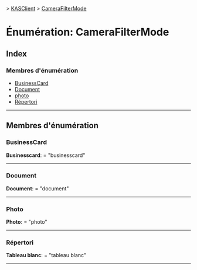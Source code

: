 [](../README.md) > [KASClient](../modules/kasclient.md) > [CameraFilterMode](../enums/kasclient.camerafiltermode.md)

# <a name="enumeration-camerafiltermode"></a>Énumération: CameraFilterMode

## <a name="index"></a>Index

### <a name="enumeration-members"></a>Membres d'énumération

* [BusinessCard](kasclient.camerafiltermode.md#businesscard)
* [Document](kasclient.camerafiltermode.md#document)
* [photo](kasclient.camerafiltermode.md#photo)
* [Répertori](kasclient.camerafiltermode.md#whiteboard)

---

## <a name="enumeration-members"></a>Membres d'énumération

<a id="businesscard"></a>

###  <a name="businesscard"></a>BusinessCard

**Businesscard**: = "businesscard"

___

<a id="document"></a>

###  <a name="document"></a>Document

**Document**: = "document"

___

<a id="photo"></a>

###  <a name="photo"></a>Photo

**Photo**: = "photo"

___

<a id="whiteboard"></a>

###  <a name="whiteboard"></a>Répertori

**Tableau blanc**: = "tableau blanc"

___

